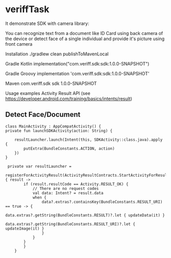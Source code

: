 # veriffTask

It demonstrate SDK with camera library:

You can recognize text from a document like ID Card using back camera of the device or detect face of a single individual and provide it's picture using front camera

Installation
./gradlew clean publishToMavenLocal

Gradle Kotlin
implementation("com.veriff.sdk:sdk:1.0.0-SNAPSHOT")

Gradle Groovy
implementation 'com.veriff.sdk:sdk:1.0.0-SNAPSHOT'

Maven
<dependency>
    <groupId>com.veriff.sdk</groupId>
    <artifactId>sdk</artifactId>
    <version>1.0.0-SNAPSHOT</version>
</dependency>

Usage examples
Activity Result API (see https://developer.android.com/training/basics/intents/result)

## Detect Face/Document

    class MainActivity : AppCompatActivity() {
    private fun launchSDKActivity(action: String) {

        resultLauncher.launch(Intent(this, SDKActivity::class.java).apply {
            putExtra(BundleConstants.ACTION, action)
        })
    }
    
     private var resultLauncher =
        registerForActivityResult(ActivityResultContracts.StartActivityForResult()) { result ->
            if (result.resultCode == Activity.RESULT_OK) {
                // There are no request codes
                val data: Intent? = result.data
                when {
                    data?.extras?.containsKey(BundleConstants.RESULT_URI) == true -> {
                        data.extras?.getString(BundleConstants.RESULT)?.let { updateData(it) }
                        data.extras?.getString(BundleConstants.RESULT_URI)?.let { updateImage(it) }
                    }
                }
            }
            }
        }
